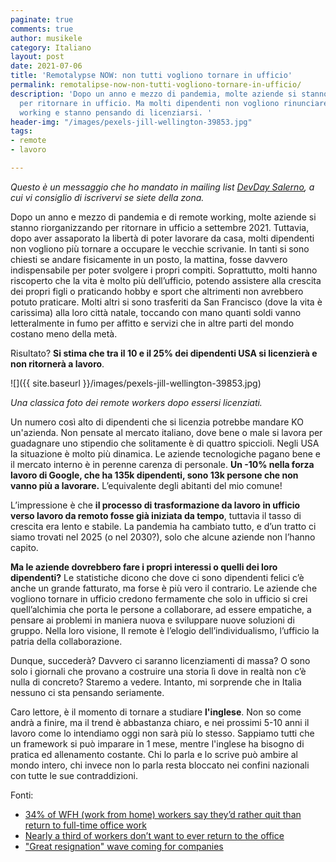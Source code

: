 ```yaml
---
paginate: true
comments: true
author: musikele
category: Italiano
layout: post
date: 2021-07-06
title: 'Remotalypse NOW: non tutti vogliono tornare in ufficio'
permalink: remotalipse-now-non-tutti-vogliono-tornare-in-ufficio/
description: 'Dopo un anno e mezzo di pandemia, molte aziende si stanno riorganizzando
  per ritornare in ufficio. Ma molti dipendenti non vogliono rinunciare al remote
  working e stanno pensando di licenziarsi. '
header-img: "/images/pexels-jill-wellington-39853.jpg"
tags:
- remote
- lavoro

---
```

_Questo è un messaggio che ho mandato in mailing list_ [_DevDay Salerno_](https://www.meetup.com/it-IT/devday-salerno/)_, a cui vi consiglio di iscrivervi se siete della zona._

Dopo un anno e mezzo di pandemia e di remote working, molte aziende si stanno riorganizzando per ritornare in ufficio a settembre 2021. Tuttavia, dopo aver assaporato la libertà di poter lavorare da casa, molti dipendenti non vogliono più tornare a occupare le vecchie scrivanie. In tanti si sono chiesti se andare fisicamente in un posto, la mattina, fosse davvero indispensabile per poter svolgere i propri compiti. Soprattutto, molti hanno riscoperto che la vita è molto più dell’ufficio, potendo assistere alla crescita dei propri figli o praticando hobby e sport che altrimenti non avrebbero potuto praticare. Molti altri si sono trasferiti da San Francisco (dove la vita è carissima) alla loro città natale, toccando con mano quanti soldi vanno letteralmente in fumo per affitto e servizi che in altre parti del mondo costano meno della metà.

Risultato? **Si stima che tra il 10 e il 25% dei dipendenti USA si licenzierà e non ritornerà a lavoro**.

![]({{ site.baseurl }}/images/pexels-jill-wellington-39853.jpg)

_Una classica foto dei remote workers dopo essersi licenziati._

Un numero così alto di dipendenti che si licenzia potrebbe mandare KO un'azienda. Non pensate al mercato italiano, dove bene o male si lavora per guadagnare uno stipendio che solitamente è di quattro spiccioli. Negli USA la situazione è molto più dinamica. Le aziende tecnologiche pagano bene e il mercato interno è in perenne carenza di personale. **Un -10% nella forza lavoro di Google, che ha 135k dipendenti, sono 13k persone che non vanno più a lavorare.** L’equivalente degli abitanti del mio comune!

L’impressione è che **il processo di trasformazione da lavoro in ufficio verso lavoro da remoto fosse già iniziata da tempo**, tuttavia il tasso di crescita era lento e stabile. La pandemia ha cambiato tutto, e d’un tratto ci siamo trovati nel 2025 (o nel 2030?), solo che alcune aziende non l’hanno capito.

**Ma le aziende dovrebbero fare i propri interessi o quelli dei loro dipendenti?** Le statistiche dicono che dove ci sono dipendenti felici c’è anche un grande fatturato, ma forse è più vero il contrario. Le aziende che vogliono tornare in ufficio credono fermamente che solo in ufficio si crei quell’alchimia che porta le persone a collaborare, ad essere empatiche, a pensare ai problemi in maniera nuova e sviluppare nuove soluzioni di gruppo. Nella loro visione, Il remote è l’elogio dell’individualismo, l’ufficio la patria della collaborazione.

Dunque, succederà? Davvero ci saranno licenziamenti di massa? O sono solo i giornali che provano a costruire una storia lì dove in realtà non c’è nulla di concreto? Staremo a vedere. Intanto, mi sorprende che in Italia nessuno ci sta pensando seriamente.

Caro lettore, è il momento di tornare a studiare **l'inglese**. Non so come andrà a finire, ma il trend è abbastanza chiaro, e nei prossimi 5-10 anni il lavoro come lo intendiamo oggi non sarà più lo stesso. Sappiamo tutti che un framework si può imparare in 1 mese, mentre l'inglese ha bisogno di pratica ed allenamento costante. Chi lo parla e lo scrive può ambire al mondo intero, chi invece non lo parla resta bloccato nei confini nazionali con tutte le sue contraddizioni.

Fonti: 

* [34% of WFH (work from home) workers say they’d rather quit than return to full-time office work](https://www.psychnewsdaily.com/a-third-of-wfh-employees-say-theyd-rather-quit-than-return-to-full-time-office-work/)
* [Nearly a third of workers don’t want to ever return to the office](https://fortune.com/2020/12/06/offices-covid-workers-returning-never-want-to-stats-data-2/)
* ["Great resignation" wave coming for companies](https://www.axios.com/resignations-companies-e279fcfc-c8e7-4955-8a9b-47562490ee55.html)
